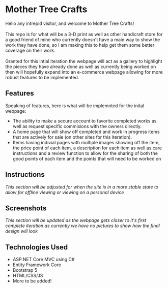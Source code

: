 # Mother Tree Crafts
Hello any intrepid visitor, and welcome to Mother Tree Crafts!
<br><br>
This repo is for what will be a 3-D print as well as other handicraft store for a good friend of mine who currently doesn't have a main way to show the work they have done, so I am making this to help get them some better coverage on their work.
<br><br>
Granted for this intial iteration the webpage will act as a gallery to highlight the pieces they have already done as well as currently being worked on then will hopefully expand into an e-commerce webpage allowing for more robust features to be implemented.

## Features
Speaking of features, here is what will be implemnted for the inital webpage:
- The ability to make a secure account to favorite completed works as well as request specific commisions with the owners directly.
- A home page that will show off completed and work in progress items that are actively for sale (on other sites for this iteration).
- Items having indivial pages with multiple images showing off the item, the price point of each item, a description for each item as well as care instructions and a review function to allow for the sharing of both the good points of each item and the points that will need to be worked on

## Instructions 
*This section will be adjusted for when the site is in a more stable state to allow for offline viewing or viewing on a personal device*

## Screenshots
*This section will be updated as the webpage gets closer to it's first complete iteration as currently we have no pictures to show how the final design will look*

## Technologies Used
- ASP.NET Core MVC using C#
- Entity Framework Core
- Bootstrap 5
- HTML/CSS/JS
- More to be added!
